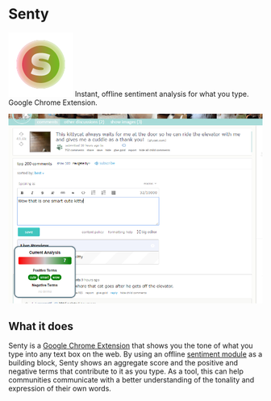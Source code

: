 # Senty
![Logo](icon.png)
Instant, offline sentiment analysis for what you type. Google Chrome Extension.

![Screenshot](screenshot.png)

## What it does
Senty is a [Google Chrome Extension](https://chrome.google.com/webstore/detail/mldgljmaiciohfgkphpabhboeledejml/) that shows you the tone of what you type into any text box on the web. By using an offline [sentiment module](https://github.com/thisandagain/sentiment) as a building block, Senty shows an aggregate score and the positive and negative terms that contribute to it as you type. As a tool, this can help communities communicate with a better understanding of the tonality and expression of their own words.
